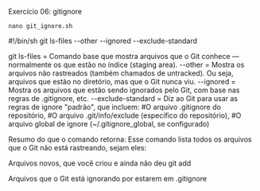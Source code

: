 Exercício 06: gitignore

    nano git_ignore.sh

#!/bin/sh
git ls-files --other --ignored --exclude-standard

git ls-files = Comando base que mostra arquivos que o Git conhece — normalmente os que estão no índice (staging area).
--other = Mostra os arquivos não rastreados (também chamados de untracked). Ou seja, arquivos que estão no diretório, mas que o Git nunca viu.
--ignored = Mostra os arquivos que estão sendo ignorados pelo Git, com base nas regras de .gitignore, etc.
--exclude-standard = Diz ao Git para usar as regras de ignore "padrão", que incluem: #O arquivo .gitignore do repositório, #O arquivo .git/info/exclude (específico do repositório), #O arquivo global de ignore (~/.gitignore_global, se configurado)

Resumo do que o comando retorna:
  Esse comando lista todos os arquivos que o Git não está rastreando, sejam eles:
  
  Arquivos novos, que você criou e ainda não deu git add
  
  Arquivos que o Git está ignorando por estarem em .gitignore
